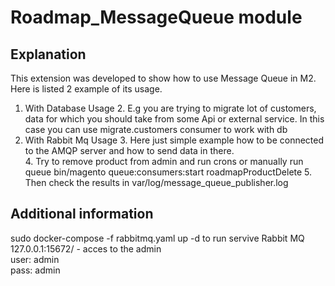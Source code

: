 # Roadmap_MessageQueue module

## Explanation
This extension was developed to show how to use Message Queue in M2. Here is listed 2 example of its usage.

1. With Database Usage
   2. E.g you are trying to migrate lot of customers,  data for which you should take from some Api or external service. In this case you can use migrate.customers consumer to work with db
2. With Rabbit Mq Usage
   3. Here just simple example how to be connected to the AMQP server and how to send data in there. <br/>
      4. Try to remove product from admin and run crons or manually run queue bin/magento queue:consumers:start roadmapProductDelete
      5. Then check the results in var/log/message_queue_publisher.log

## Additional information

sudo docker-compose -f rabbitmq.yaml up -d to run servive Rabbit MQ <br/>
127.0.0.1:15672/ - acces to the admin <br/>
user: admin <br/>
pass: admin <br/>


